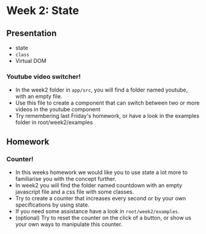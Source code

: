 # Week 2: State

## Presentation

* state
* `class`
* Virtual DOM

### Youtube video switcher!
- In the week2 folder in `app/src`, you will find a folder named youtube, with an empty file.  
- Use this file to create a component that can switch between two or more videos in the youtube component  
- Try remembering last Friday's homework, or have a look in the examples folder in root/week2/examples  

## Homework

### Counter!

- In this weeks homework we would like you to use state a lot more to familiarise you with the concept further.  
- In week2 you will find the folder named countdown with an empty javascript file and a css file with some classes.  
- Try to create a counter that increases every second or by your own specifications by using state.  
- If you need some assistance have a look in `root/week2/examples`.  
- (optional) Try to reset the counter on the click of a button, or show us your own ways to manipulate this counter.  
